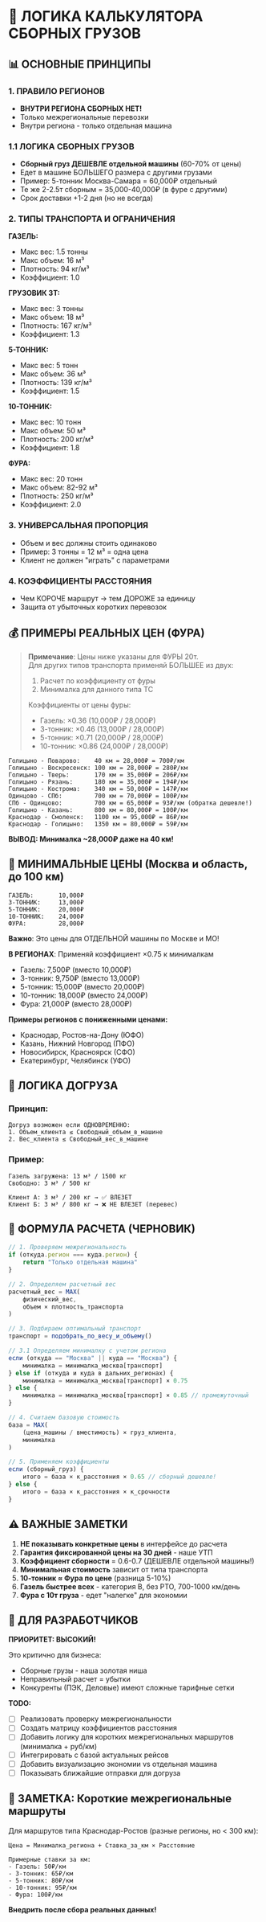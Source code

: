 # 🧮 ЛОГИКА КАЛЬКУЛЯТОРА СБОРНЫХ ГРУЗОВ

## 📊 ОСНОВНЫЕ ПРИНЦИПЫ

### 1. ПРАВИЛО РЕГИОНОВ
- **ВНУТРИ РЕГИОНА СБОРНЫХ НЕТ!**
- Только межрегиональные перевозки
- Внутри региона - только отдельная машина

### 1.1 ЛОГИКА СБОРНЫХ ГРУЗОВ
- **Сборный груз ДЕШЕВЛЕ отдельной машины** (60-70% от цены)
- Едет в машине БОЛЬШЕГО размера с другими грузами
- Пример: 5-тонник Москва-Самара = 60,000₽ отдельный
- Те же 2-2.5т сборным = 35,000-40,000₽ (в фуре с другими)
- Срок доставки +1-2 дня (но не всегда)

### 2. ТИПЫ ТРАНСПОРТА И ОГРАНИЧЕНИЯ

**ГАЗЕЛЬ:**
- Макс вес: 1.5 тонны
- Макс объем: 16 м³
- Плотность: 94 кг/м³
- Коэффициент: 1.0

**ГРУЗОВИК 3Т:**
- Макс вес: 3 тонны
- Макс объем: 18 м³
- Плотность: 167 кг/м³
- Коэффициент: 1.3

**5-ТОННИК:**
- Макс вес: 5 тонн
- Макс объем: 36 м³
- Плотность: 139 кг/м³
- Коэффициент: 1.5

**10-ТОННИК:**
- Макс вес: 10 тонн
- Макс объем: 50 м³
- Плотность: 200 кг/м³
- Коэффициент: 1.8

**ФУРА:**
- Макс вес: 20 тонн
- Макс объем: 82-92 м³
- Плотность: 250 кг/м³
- Коэффициент: 2.0

### 3. УНИВЕРСАЛЬНАЯ ПРОПОРЦИЯ
- Объем и вес должны стоить одинаково
- Пример: 3 тонны = 12 м³ = одна цена
- Клиент не должен "играть" с параметрами

### 4. КОЭФФИЦИЕНТЫ РАССТОЯНИЯ
- Чем КОРОЧЕ маршрут → тем ДОРОЖЕ за единицу
- Защита от убыточных коротких перевозок

## 💰 ПРИМЕРЫ РЕАЛЬНЫХ ЦЕН (ФУРА)

> **Примечание**: Цены ниже указаны для ФУРЫ 20т.  
> Для других типов транспорта применяй БОЛЬШЕЕ из двух:
> 1. Расчет по коэффициенту от фуры
> 2. Минималка для данного типа ТС
> 
> Коэффициенты от цены фуры:
> - Газель: ×0.36 (10,000₽ / 28,000₽)
> - 3-тонник: ×0.46 (13,000₽ / 28,000₽) 
> - 5-тонник: ×0.71 (20,000₽ / 28,000₽)
> - 10-тонник: ×0.86 (24,000₽ / 28,000₽)

```
Голицыно - Поварово:    40 км = 28,000₽ = 700₽/км
Голицыно - Воскресенск: 100 км = 28,000₽ = 280₽/км
Голицыно - Тверь:       170 км = 35,000₽ = 206₽/км
Голицыно - Рязань:      180 км = 35,000₽ = 194₽/км
Голицыно - Кострома:    340 км = 50,000₽ = 147₽/км
Одинцово - СПб:         700 км = 70,000₽ = 100₽/км
СПб - Одинцово:         700 км = 65,000₽ = 93₽/км (обратка дешевле!)
Голицыно - Казань:      800 км = 80,000₽ = 100₽/км
Краснодар - Смоленск:   1100 км = 95,000₽ = 86₽/км
Краснодар - Голицыно:   1350 км = 80,000₽ = 59₽/км
```

**ВЫВОД: Минималка ~28,000₽ даже на 40 км!**

## 💸 МИНИМАЛЬНЫЕ ЦЕНЫ (Москва и область, до 100 км)

```
ГАЗЕЛЬ:       10,000₽
3-ТОННИК:     13,000₽  
5-ТОННИК:     20,000₽
10-ТОННИК:    24,000₽
ФУРА:         28,000₽
```

**Важно**: Это цены для ОТДЕЛЬНОЙ машины по Москве и МО!

**В РЕГИОНАХ**: Применяй коэффициент ×0.75 к минималкам
- Газель: 7,500₽ (вместо 10,000₽)
- 3-тонник: 9,750₽ (вместо 13,000₽)
- 5-тонник: 15,000₽ (вместо 20,000₽)
- 10-тонник: 18,000₽ (вместо 24,000₽)
- Фура: 21,000₽ (вместо 28,000₽)

**Примеры регионов с пониженными ценами:**
- Краснодар, Ростов-на-Дону (ЮФО)
- Казань, Нижний Новгород (ПФО)
- Новосибирск, Красноярск (СФО)
- Екатеринбург, Челябинск (УФО)

## 🚚 ЛОГИКА ДОГРУЗА

### Принцип:
```
Догруз возможен если ОДНОВРЕМЕННО:
1. Объем_клиента ≤ Свободный_объем_в_машине
2. Вес_клиента ≤ Свободный_вес_в_машине
```

### Пример:
```
Газель загружена: 13 м³ / 1500 кг
Свободно: 3 м³ / 500 кг

Клиент А: 3 м³ / 200 кг → ✅ ВЛЕЗЕТ
Клиент Б: 3 м³ / 800 кг → ❌ НЕ ВЛЕЗЕТ (перевес)
```

## 📝 ФОРМУЛА РАСЧЕТА (ЧЕРНОВИК)

```javascript
// 1. Проверяем межрегиональность
if (откуда.регион === куда.регион) {
    return "Только отдельная машина"
}

// 2. Определяем расчетный вес
расчетный_вес = MAX(
    физический_вес,
    объем × плотность_транспорта
)

// 3. Подбираем оптимальный транспорт
транспорт = подобрать_по_весу_и_объему()

// 3.1 Определяем минималку с учетом региона
если (откуда == "Москва" || куда == "Москва") {
    минималка = минималка_москва[транспорт]
} else if (откуда и куда в дальних_регионах) {
    минималка = минималка_москва[транспорт] × 0.75
} else {
    минималка = минималка_москва[транспорт] × 0.85 // промежуточный
}

// 4. Считаем базовую стоимость
база = MAX(
    (цена_машины / вместимость) × груз_клиента,
    минималка
)

// 5. Применяем коэффициенты
если (сборный_груз) {
    итого = база × к_расстояния × 0.65 // сборный дешевле!
} else {
    итого = база × к_расстояния × к_срочности
}
```

## ⚠️ ВАЖНЫЕ ЗАМЕТКИ

1. **НЕ показывать конкретные цены** в интерфейсе до расчета
2. **Гарантия фиксированной цены на 30 дней** - наше УТП
3. **Коэффициент сборности** = 0.6-0.7 (ДЕШЕВЛЕ отдельной машины!)
4. **Минимальная стоимость** зависит от типа транспорта
5. **10-тонник ≈ Фура по цене** (разница 5-10%)
6. **Газель быстрее всех** - категория B, без РТО, 700-1000 км/день
7. **Фура с 10т груза** - едет "налегке" для экономии

## 🎯 ДЛЯ РАЗРАБОТЧИКОВ

**ПРИОРИТЕТ: ВЫСОКИЙ!**

Это критично для бизнеса:
- Сборные грузы - наша золотая ниша
- Неправильный расчет = убытки
- Конкуренты (ПЭК, Деловые) имеют сложные тарифные сетки

**TODO:**
- [ ] Реализовать проверку межрегиональности
- [ ] Создать матрицу коэффициентов расстояния
- [ ] Добавить логику для коротких межрегиональных маршрутов (минималка + руб/км)
- [ ] Интегрировать с базой актуальных рейсов
- [ ] Добавить визуализацию экономии vs отдельная машина
- [ ] Показывать ближайшие отправки для догруза

## 📌 ЗАМЕТКА: Короткие межрегиональные маршруты
Для маршрутов типа Краснодар-Ростов (разные регионы, но < 300 км):
```
Цена = Минималка_региона + Ставка_за_км × Расстояние

Примерные ставки за км:
- Газель: 50₽/км
- 3-тонник: 65₽/км
- 5-тонник: 80₽/км
- 10-тонник: 95₽/км
- Фура: 100₽/км
```
**Внедрить после сбора реальных данных!**